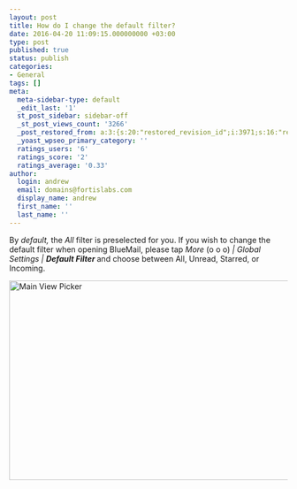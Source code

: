 ```yaml
---
layout: post
title: How do I change the default filter?
date: 2016-04-20 11:09:15.000000000 +03:00
type: post
published: true
status: publish
categories:
- General
tags: []
meta:
  meta-sidebar-type: default
  _edit_last: '1'
  st_post_sidebar: sidebar-off
  _st_post_views_count: '3266'
  _post_restored_from: a:3:{s:20:"restored_revision_id";i:3971;s:16:"restored_by_user";i:23;s:13:"restored_time";i:1467201727;}
  _yoast_wpseo_primary_category: ''
  ratings_users: '6'
  ratings_score: '2'
  ratings_average: '0.33'
author:
  login: andrew
  email: domains@fortislabs.com
  display_name: andrew
  first_name: ''
  last_name: ''
---
```

<p class="p1"><span class="s1">By<em> default,</em> the <em>All </em>filter is preselected for you. If you wish to change the default filter when opening BlueMail, please tap <i>More </i>(o o o)<i> | Global Settings | </i><b><i>Default Filter </i></b>and choose between All, Unread, Starred, or Incoming.</span></p>
<p class="p1"><img class="aligncenter wp-image-4336 size-full" src="{{ site.baseurl }}/assets/Main_View_Picker.png" alt="Main View Picker" width="600" height="361" /></p>
